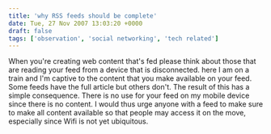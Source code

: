```yaml
---
title: 'why RSS feeds should be complete'
date: Tue, 27 Nov 2007 13:03:20 +0000
draft: false
tags: ['observation', 'social networking', 'tech related']
---
```


When you're creating web content that's fed please think about those that are reading your feed from a device that is disconnected. here I am on a train and I'm captive to the content that you make available on your feed. Some feeds have the full article but others don't. The result of this has a simple consequence. There is no use for your feed on my mobile device since there is no content. I would thus urge anyone with a feed to make sure to make all content available so that people may access it on the move, especially since Wifi is not yet ubiquitous.